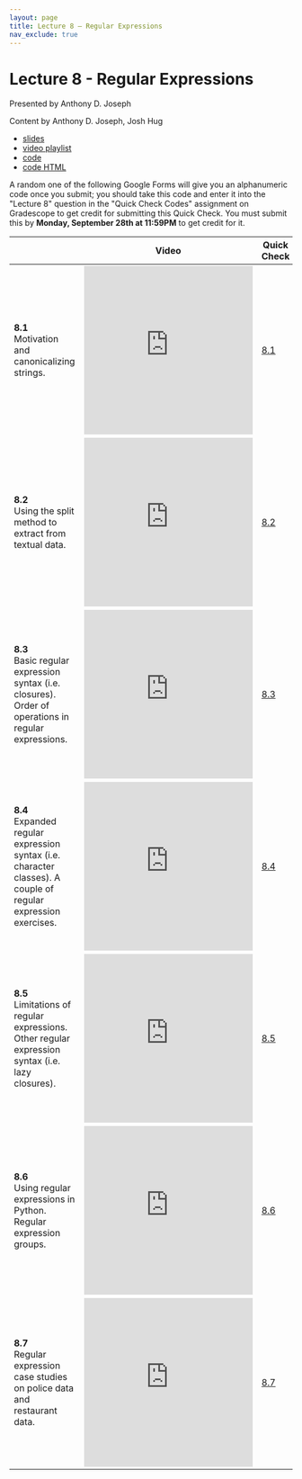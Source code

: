 ```yaml
---
layout: page
title: Lecture 8 – Regular Expressions
nav_exclude: true
---
```


# Lecture 8 - Regular Expressions

Presented by Anthony D. Joseph

Content by Anthony D. Joseph, Josh Hug

- [slides](https://docs.google.com/presentation/d/1gXWJkPvIGwaBJ5iC6Iu6rtrQHPIYLpXOUhQsCkAVo_A/edit?usp=sharing)
- [video playlist](https://www.youtube.com/playlist?list=PLQCcNQgUcDfo2PsTbcVghss7Aok0cM72u)
- [code](https://data100.datahub.berkeley.edu/hub/user-redirect/git-sync?repo=https://github.com/DS-100/fa20&subPath=lecture/lec08/)
- [code HTML](../../resources/assets/lectures/lec08/lec08.html)

A random one of the following Google Forms will give you an alphanumeric code once you submit; you should take this code and enter it into the "Lecture 8" question in the "Quick Check Codes" assignment on Gradescope to get credit for submitting this Quick Check. You must submit this by **Monday, September 28th at 11:59PM** to get credit for it.

<table>
<colgroup>
<col style="width: 25%" />
<col style="width: 25%" />
<col style="width: 25%" />
</colgroup>
<thead>
<tr class="header">
<th></th>
<th>Video</th>
<th>Quick Check</th>
</tr>
</thead>
<tbody>
<tr>
<td><strong>8.1</strong> <br> Motivation and canonicalizing strings.</td>
<td><iframe width="300" height="300" height src="https://youtube.com/embed/_KeJFK92pTc" frameborder="0" allow="accelerometer; autoplay; encrypted-media; gyroscope; picture-in-picture" allowfullscreen></iframe></td>
<td><a href="https://docs.google.com/forms/d/e/1FAIpQLSceitf_EITjWs6tGls_b1UjhlQopmbDNvaY2fgJ4g4du1anzg/viewform" target="\_blank">8.1</a></td>
</tr>
<tr>
<td><strong>8.2</strong> <br> Using the split method to extract from textual data.</td>
<td><iframe width="300" height="300" height src="https://youtube.com/embed/R9YlR7-zIQM" frameborder="0" allow="accelerometer; autoplay; encrypted-media; gyroscope; picture-in-picture" allowfullscreen></iframe></td>
<td><a href="https://docs.google.com/forms/d/e/1FAIpQLSdeXKQfplZ3zObNl9zIKH4A5yPuluNhCnR0k57nI9cyvfwGmw/viewform" target="\_blank">8.2</a></td>
</tr>
<tr>
<td><strong>8.3</strong> <br> Basic regular expression syntax (i.e. closures). Order of operations in regular expressions.</td>
<td><iframe width="300" height="300" height src="https://youtube.com/embed/YFvQZDAebks" frameborder="0" allow="accelerometer; autoplay; encrypted-media; gyroscope; picture-in-picture" allowfullscreen></iframe></td>
<td><a href="https://docs.google.com/forms/d/e/1FAIpQLSdPtl-Bw-NZDgwYQofvyGdzi-xaIpfzpN_CZ50dWm0JuMsfNg/viewform" target="\_blank">8.3</a></td>
</tr>
<tr>
<td><strong>8.4</strong> <br> Expanded regular expression syntax (i.e. character classes). A couple of regular expression exercises.</td>
<td><iframe width="300" height="300" height src="https://youtube.com/embed/dzeHq2UjXzg" frameborder="0" allow="accelerometer; autoplay; encrypted-media; gyroscope; picture-in-picture" allowfullscreen></iframe></td>
<td><a href="https://docs.google.com/forms/d/e/1FAIpQLSdqzY_0pF9TjVKf7SGZ2kQKtXn4bKPVa5LOBCvp48FYNY3Wcw/viewform" target="\_blank">8.4</a></td>
</tr>
<tr>
<td><strong>8.5</strong> <br> Limitations of regular expressions. Other regular expression syntax (i.e. lazy closures).</td>
<td><iframe width="300" height="300" height src="https://youtube.com/embed/nB4Uryx8iTQ" frameborder="0" allow="accelerometer; autoplay; encrypted-media; gyroscope; picture-in-picture" allowfullscreen></iframe></td>
<td><a href="https://docs.google.com/forms/d/e/1FAIpQLSe5Yj1r1MW2ujWBAbySmZUE-iPlwMw8ls65ityFJlRSEfBeqw/viewform" target="\_blank">8.5</a></td>
</tr>
<tr>
<td><strong>8.6</strong> <br> Using regular expressions in Python. Regular expression groups.</td>
<td><iframe width="300" height="300" height src="https://youtube.com/embed/GIGw6FvxL90" frameborder="0" allow="accelerometer; autoplay; encrypted-media; gyroscope; picture-in-picture" allowfullscreen></iframe></td>
<td><a href="https://docs.google.com/forms/d/e/1FAIpQLSdE_3BexYvETAn5F2bCylNL8vF7RzrRbEhE5IKtWedyO3TRlA/viewform" target="\_blank">8.6</a></td>
</tr>
<tr>
<td><strong>8.7</strong> <br> Regular expression case studies on police data and restaurant data.</td>
<td><iframe width="300" height="300" height src="https://youtube.com/embed/_pka1Yu8h2E" frameborder="0" allow="accelerometer; autoplay; encrypted-media; gyroscope; picture-in-picture" allowfullscreen></iframe></td>
<td><a href="https://docs.google.com/forms/d/e/1FAIpQLSenb5kLXZ9UWIvzaE5mqBCVhb5McM9nV-EeqnNJ8IJuqZaPLw/viewform" target="\_blank">8.7</a></td>
</tr>
